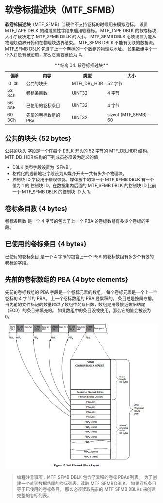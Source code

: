 # 软卷标描述块（MTF\_SFMB）

**软卷标描述块**（MTF\_SFMB）当硬件不支持卷标的时候用来模拟卷标。
设置 MTF\_TAPE DBLK 的磁带属性字段来启用软卷标。
MTF\_TAPE DBLK 的软卷标块大小字段决定了 MTF\_SFMB DBLK 的大小。
MTF\_SFMB DBLK 必须设置为能从物理块边界开始和在物理块边界结束。
MTF\_SFMB DBLK 不能有关联的数据流。
MTF\_SFMB DBLK 包含了上一个卷标的一个数组的物理块地址。
如果数组中个一个入口没有被使用，那么它需要被设为 0。

<table>
  <tr>
    <th>偏移</th><th>内容</th><th>类型</th><th>大小</th>
  </tr>
  <tr>
    <td>&nbsp;0 &nbsp;0h</td><td>公共的块头</td><td>MTF\_DB\_HDR<td>52 字节</td>
  </tr>
  <tr>
    <td>52 34h</td><td>卷标条目数</td><td>UINT32</td><td>4 字节</td>
  </tr>
  <tr>
    <td>56 38h</td><td>已使用的卷标条目</td><td>UINT32</td><td>4 字节</td>
  </tr>
  <tr>
    <td>60 3Ch</td><td>先前的卷标数组的 PBA</td><td>UINT32</td><td>sizeof (MTF_SFMB) - 60</td>
  </tr>
  <caption>**结构 14. 软卷标描述块**</caption>
</table>

## 公共的块头 {52 bytes}

公共的块头 字段是一个在每个 DBLK 开头的 52 字节的 MTF\_DB\_HDR 结构。
MTF\_DB\_HDR 结构的下列成员必须设为定义的值。

* DBLK 类型字段设置为 'SFMB'。
* 格式化的逻辑地址字段设为从媒介开头一共有多少个物理块。
* 控制块 ID 字段用于错误恢复。媒体簇中的第一个 MTF\_SFMB DBLK 有一个值为 1 的 控制块 ID。在数据集内后面的 MTF\_SFMB DBLK 的控制块 ID 比前一个 MTF\_SFMB DBLK 的控制块 ID 大 1。

## 卷标条目数 {4 bytes}

卷标条目数 是一个 4 字节的包含了上一个 PBA 的卷标数组有多少个卷标的字段。

## 已使用的卷标条目 {4 bytes}

已使用的卷标条目 是一个 4 字节的包含上一个 PBA 的卷标数组有多少个有效的卷标的字段。

## 先前的卷标数组的 PBA {4 byte elements}

先前的卷标数组的 PBA 字段是一个卷标元素的数组。
每个卷标元素是一个上一个卷标的 4 字节的 PBA。
上一个卷标数组的 PBA 是累积的。
条目总是按降序排。
当先前的文件标记的数量超过了数组中的条目数，数组是用最接近数据结尾（EOD）的条目来填充的。
如果数组中的条目没被使用，那么它的值会被设为 0。

![](images/sfmb_layout.png)

> 编程注意事项：MTF\_SFMB DBLK 包含了累积的卷标 PBAs 列表。
为了创建一个直到数据结尾的卷标列表。读取 MTF\_SFMB DBLK。
如果卷标条目等于已使用的卷标条目，
那么必须读取先前的 MTF\_SFMB DBLKs 来创建完整的卷标列表。
